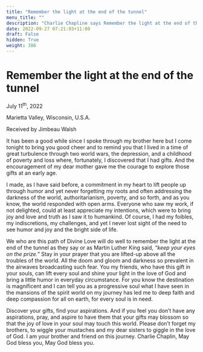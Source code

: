 ```yaml
---
title: "Remember the light at the end of the tunnel"
menu_title: ""
description: "Charlie Chapline says Remember the light at the end of the tunnel"
date: 2022-09-27 07:21:03+11:00
draft: False
hidden: True
weight: 386
---
```

# Remember the light at the end of the tunnel 

July 11<sup>th</sup>, 2022

Marietta Valley, Wisconsin, U.S.A.

Received by Jimbeau Walsh   



It has been a good while since I spoke through my brother here but I come tonight to bring you good cheer and to remind you that I lived in a time of great turbulence through two world wars, the depression, and a childhood of poverty and loss where, fortunately, I discovered that I had gifts. And the encouragement of my dear mother gave me the courage to explore those gifts at an early age. 

I made, as I have said before, a commitment in my heart to lift people up through humor and yet never forgetting my roots and often addressing the darkness of the world, authoritarianism, poverty, and so forth, and as you know, the world responded with open arms. Everyone who saw my work, if not delighted, could at least appreciate my intentions, which were to bring joy and love and truth as I saw it to humankind. Of course, I had my foibles, my indiscretions, my challenges, and yet I never lost sight of the need to see humor and joy and the bright side of life.  

We who are this path of Divine Love will do well to remember the light at the end of the tunnel as they say or as Martin Luther King said, *“keep your eyes on the prize.”* Stay in your prayer that you are lifted-up above all the troubles of the world. All the doom and gloom and darkness so prevalent in the airwaves broadcasting such fear. You my friends, who have this gift in your souls, can lift every soul and shine your light in the love of God and bring a little humor in everyday circumstance. For you know the destination is magnificent and I can tell you as a progressive soul what I have seen in the mansions of the spirit world on my journey has led me to deep faith and deep compassion for all on earth, for every soul is in need. 

Discover your gifts, find your aspirations. And if you feel you don’t have any aspirations, pray, and aspire to have them that your gifts may blossom so that the joy of love in your soul may touch this world. Please don’t forget my brothers, to wiggle your mustaches and my dear sisters to giggle in the love of God. I am your brother and friend on this journey. Charlie Chaplin, May God bless you, May God bless you.